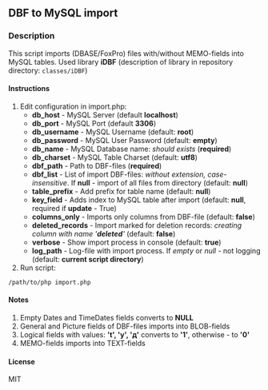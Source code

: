 ## DBF to MySQL import

### Description
This script imports (DBASE/FoxPro) files with/without MEMO-fields into MySQL tables. Used library **iDBF** (description of library in repository directory: ```classes/iDBF```) 

#### Instructions 
1. Edit configuration in import.php:
   * **db_host** - MySQL Server (default **localhost**)
   * **db_port** - MySQL Port (default **3306**)
   * **db_username** - MySQL Username (default: **root**)
   * **db_password** - MySQL User Password (default: **empty**)
   * **db_name** - MySQL Database name: *should exists* (**required**)
   * **db_charset** - MySQL Table Charset (default: **utf8**)
   * **dbf_path** - Path to DBF-files (**required**)
   * **dbf_list** - List of import DBF-files: *without extension, case-insensitive*. If **null** - import of all files from directory (default: **null**)
   * **table_prefix** - Add prefix for table name (default: **null**) 
   * **key_field** - Adds index to MySQL table after import (default: **null**, required if **update** - True)
   * **columns_only** - Imports only columns from DBF-file (default: **false**)
   * **deleted_records** - Import marked for deletion records: *creating column with name '**deleted**'* (default: **false**)
   * **verbose** - Show import process in console (default: **true**)
   * **log_path** - Log-file with import process. If *empty* or *null* - not logging (default: **current script directory**)
2. Run script:
```
/path/to/php import.php
```

#### Notes
1. Empty Dates and TimeDates fields converts to **NULL**
2. General and Picture fields of DBF-files imports into BLOB-fields
3. Logical fields with values: **'t', 'y', 'д'** converts to **'1'**, otherwise - to **'0'**
4. MEMO-fields imports into TEXT-fields
 
#### License
MIT 